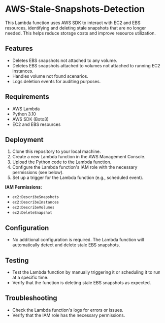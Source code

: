 # AWS-Stale-Snapshots-Detection
This Lambda function uses AWS SDK to interact with EC2 and EBS resources, identifying and deleting stale snapshots that are no longer needed. This helps reduce storage costs and improve resource utilization.

## Features
* Deletes EBS snapshots not attached to any volume.
* Deletes EBS snapshots attached to volumes not attached to running EC2 instances.
* Handles volume not found scenarios.
* Logs deletion events for auditing purposes.

## Requirements
* AWS Lambda
* Python 3.10
* AWS SDK (Boto3)
* EC2 and EBS resources

## Deployment
1. Clone this repository to your local machine.
2. Create a new Lambda function in the AWS Management Console.
3. Upload the Python code to the Lambda function.
4. Configure the Lambda function's IAM role with the necessary permissions (see below).
5. Set up a trigger for the Lambda function (e.g., scheduled event).

**IAM Permissions:**

* `ec2:DescribeSnapshots`
* `ec2:DescribeInstances`
* `ec2:DescribeVolumes`
* `ec2:DeleteSnapshot`

## Configuration
* No additional configuration is required. The Lambda function will automatically detect and delete stale EBS snapshots.

## Testing
* Test the Lambda function by manually triggering it or scheduling it to run at a specific time.
* Verify that the function is deleting stale EBS snapshots as expected.

## Troubleshooting
* Check the Lambda function's logs for errors or issues.
* Verify that the IAM role has the necessary permissions.
